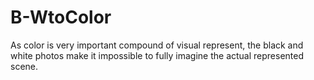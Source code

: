 # B-WtoColor
As color is very important compound of visual represent, the black and white photos make it impossible to fully imagine the actual represented scene.
